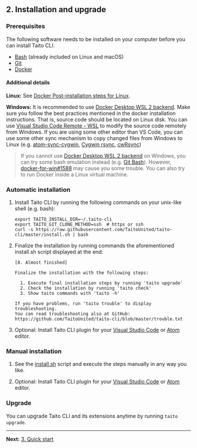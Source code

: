 ## 2. Installation and upgrade

### Prerequisites

The following software needs to be installed on your computer before you can install Taito CLI.

- [Bash](<https://en.wikipedia.org/wiki/Bash_(Unix_shell)>) (already included on Linux and macOS)
- [Git](https://git-scm.com/)
- [Docker](https://docs.docker.com/install/)

#### Additional details

**Linux:** See [Docker Post-installation steps for Linux](https://docs.docker.com/install/linux/linux-postinstall/).

**Windows:** It is recommended to use [Docker Desktop WSL 2 backend](https://docs.docker.com/docker-for-windows/wsl/). Make sure you follow the best practices mentioned in the docker installation instructions. That is, source code should be located on Linux disk. You can use [Visual Studio Code Remote - WSL](https://marketplace.visualstudio.com/items?itemName=ms-vscode-remote.remote-wsl) to modify the source code remotely from Windows. If you are using some other editor than VS Code, you can use some other sync mechanism to copy changed files from Windows to Linux (e.g. [atom-sync-cygwin](https://atom.io/packages/atom-sync-cygwin), [Cygwin rsync](https://cygwin.com/packages/summary/rsync.html), [cwRsync](https://www.itefix.net/cwrsync))

> If you cannot use [Docker Desktop WSL 2 backend](https://docs.docker.com/docker-for-windows/wsl/) on Windows, you can try some bash emulation instead (e.g. [Git Bash](https://gitforwindows.org/)). However, [docker-for-win#1588](https://github.com/docker/for-win/issues/1588) may cause you some trouble. You can also try to run Docker inside a Linux virtual machine.

### Automatic installation

1. Install Taito CLI by running the following commands on your unix-like shell (e.g. bash):

   ```shell
   export TAITO_INSTALL_DIR=~/.taito-cli
   export TAITO_GIT_CLONE_METHOD=ssh  # https or ssh
   curl -s https://raw.githubusercontent.com/TaitoUnited/taito-cli/master/install.sh | bash
   ```

2. Finalize the installation by running commands the aforementioned install.sh script displayed at the end:

   ```
   [8. Almost finished]

   Finalize the installation with the following steps:

     1. Execute final installation steps by running 'taito upgrade'
     2. Check the installation by running 'taito check'
     3. Show taito commands with 'taito -h'

   If you have problems, run 'taito trouble' to display troubleshooting.
   You can read troubleshooting also at GitHub:
   https://github.com/TaitoUnited/taito-cli/blob/master/trouble.txt
   ```

3. Optional: Install Taito CLI plugin for your [Visual Studio Code](https://github.com/TaitoUnited/vscode-taito-cli) or [Atom](https://atom.io/packages/atom-taito-cli) editor.

### Manual installation

1. See the [install.sh](https://github.com/TaitoUnited/taito-cli/blob/master/install.sh) script and execute the steps manually in any way you like.

2. Optional: Install Taito CLI plugin for your [Visual Studio Code](https://github.com/TaitoUnited/vscode-taito-cli) or [Atom](https://atom.io/packages/atom-taito-cli) editor.

### Upgrade

You can upgrade Taito CLI and its extensions anytime by running `taito upgrade`.

---

**Next:** [3. Quick start](03-quick-start.md)
